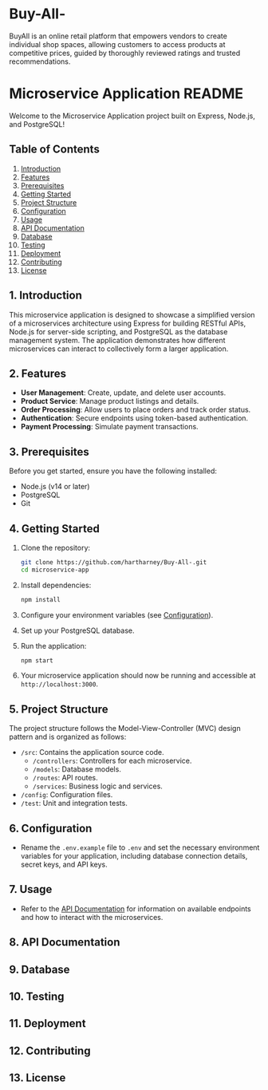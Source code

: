 # Buy-All-
BuyAll is an online retail platform that empowers vendors to create individual shop spaces, allowing customers to access products at competitive prices, guided by thoroughly reviewed ratings and trusted recommendations.

# Microservice Application README

Welcome to the Microservice Application project built on Express, Node.js, and PostgreSQL!

## Table of Contents

1. [Introduction](#introduction)
2. [Features](#features)
3. [Prerequisites](#prerequisites)
4. [Getting Started](#getting-started)
5. [Project Structure](#project-structure)
6. [Configuration](#configuration)
7. [Usage](#usage)
8. [API Documentation](#api-documentation)
9. [Database](#database)
10. [Testing](#testing)
11. [Deployment](#deployment)
12. [Contributing](#contributing)
13. [License](#license)

## 1. Introduction

This microservice application is designed to showcase a simplified version of a microservices architecture using Express for building RESTful APIs, Node.js for server-side scripting, and PostgreSQL as the database management system. The application demonstrates how different microservices can interact to collectively form a larger application.

## 2. Features

- **User Management**: Create, update, and delete user accounts.
- **Product Service**: Manage product listings and details.
- **Order Processing**: Allow users to place orders and track order status.
- **Authentication**: Secure endpoints using token-based authentication.
- **Payment Processing**: Simulate payment transactions.

## 3. Prerequisites

Before you get started, ensure you have the following installed:

- Node.js (v14 or later)
- PostgreSQL
- Git

## 4. Getting Started

1. Clone the repository:

   ```bash
   git clone https://github.com/hartharney/Buy-All-.git
   cd microservice-app
   ```

2. Install dependencies:

   ```bash
   npm install
   ```

3. Configure your environment variables (see [Configuration](#configuration)).

4. Set up your PostgreSQL database.

5. Run the application:

   ```bash
   npm start
   ```

6. Your microservice application should now be running and accessible at `http://localhost:3000`.

## 5. Project Structure

The project structure follows the Model-View-Controller (MVC) design pattern and is organized as follows:

- `/src`: Contains the application source code.
  - `/controllers`: Controllers for each microservice.
  - `/models`: Database models.
  - `/routes`: API routes.
  - `/services`: Business logic and services.
- `/config`: Configuration files.
- `/test`: Unit and integration tests.

## 6. Configuration

- Rename the `.env.example` file to `.env` and set the necessary environment variables for your application, including database connection details, secret keys, and API keys.

## 7. Usage

- Refer to the [API Documentation](#api-documentation) for information on available endpoints and how to interact with the microservices.

## 8. API Documentation



## 9. Database



## 10. Testing



## 11. Deployment



## 12. Contributing



## 13. License





